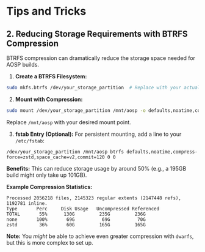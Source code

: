 # Tips and Tricks

## 2. Reducing Storage Requirements with BTRFS Compression

BTRFS compression can dramatically reduce the storage space needed for AOSP builds.

1.  **Create a BTRFS Filesystem:**

```bash
sudo mkfs.btrfs /dev/your_storage_partition  # Replace with your actual partition
```

2.  **Mount with Compression:**

```bash
sudo mount /dev/your_storage_partition /mnt/aosp -o defaults,noatime,compress-force=zstd,space_cache=v2,commit=120
```
Replace `/mnt/aosp` with your desired mount point.

3.  **fstab Entry (Optional):**  For persistent mounting, add a line to your `/etc/fstab`:

```
/dev/your_storage_partition /mnt/aosp btrfs defaults,noatime,compress-force=zstd,space_cache=v2,commit=120 0 0
```

**Benefits:** This can reduce storage usage by around 50% (e.g., a 195GB build might only take up 101GB).

**Example Compression Statistics:**
```
Processed 2056218 files, 2145323 regular extents (2147448 refs), 1192781 inline.
Type       Perc     Disk Usage   Uncompressed Referenced
TOTAL       55%      130G         235G         236G
none       100%       69G          69G          70G
zstd        36%       60G         165G         165G
```
**Note:** You *might* be able to achieve even greater compression with `dwarfs`, but this is more complex to set up.
